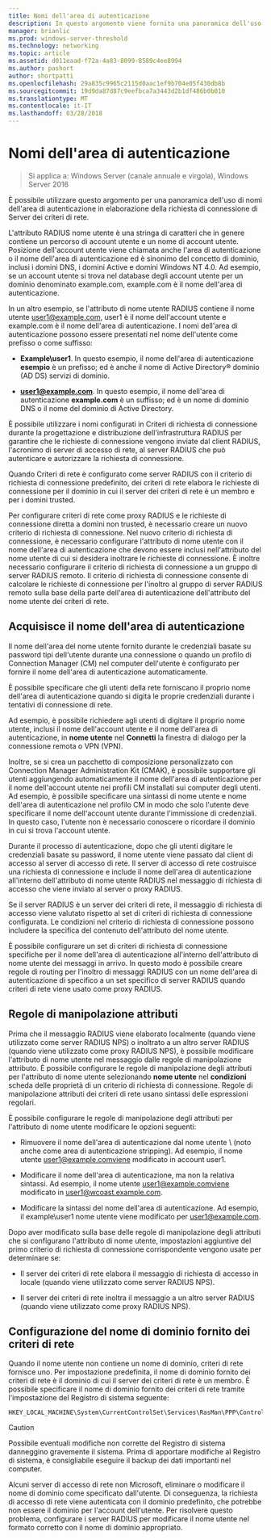 ```yaml
---
title: Nomi dell'area di autenticazione
description: In questo argomento viene fornita una panoramica dell'uso di nomi dell'area di autenticazione nella richiesta di connessione Server dei criteri di rete in Windows Server 2016.
manager: brianlic
ms.prod: windows-server-threshold
ms.technology: networking
ms.topic: article
ms.assetid: d011eaad-f72a-4a83-8099-8589c4ee8994
ms.author: pashort
author: shortpatti
ms.openlocfilehash: 29a835c9965c2115d0aac1ef9b704e05f430db8b
ms.sourcegitcommit: 19d9da87d87c9eefbca7a3443d2b1df486b0b010
ms.translationtype: MT
ms.contentlocale: it-IT
ms.lasthandoff: 03/28/2018
---
```

# <a name="realm-names"></a>Nomi dell'area di autenticazione

>Si applica a: Windows Server (canale annuale e virgola), Windows Server 2016


È possibile utilizzare questo argomento per una panoramica dell'uso di nomi dell'area di autenticazione in elaborazione della richiesta di connessione di Server dei criteri di rete.

L'attributo RADIUS nome utente è una stringa di caratteri che in genere contiene un percorso di account utente e un nome di account utente. Posizione dell'account utente viene chiamata anche l'area di autenticazione o il nome dell'area di autenticazione ed è sinonimo del concetto di dominio, inclusi i domini DNS, i domini Active e domini Windows NT 4.0. Ad esempio, se un account utente si trova nel database degli account utente per un dominio denominato example.com, example.com è il nome dell'area di autenticazione.

In un altro esempio, se l'attributo di nome utente RADIUS contiene il nome utente user1@example.com, user1 è il nome dell'account utente e example.com è il nome dell'area di autenticazione. I nomi dell'area di autenticazione possono essere presentati nel nome dell'utente come prefisso o come suffisso:

- **Example\user1**. In questo esempio, il nome dell'area di autenticazione **esempio** è un prefisso; ed è anche il nome di Active Directory&reg; dominio \(AD DS\) servizi di dominio.

- **user1@example.com**. In questo esempio, il nome dell'area di autenticazione **example.com** è un suffisso; ed è un nome di dominio DNS o il nome del dominio di Active Directory.

È possibile utilizzare i nomi configurati in Criteri di richiesta di connessione durante la progettazione e distribuzione dell'infrastruttura RADIUS per garantire che le richieste di connessione vengono inviate dal client RADIUS, l'acronimo di server di accesso di rete, al server RADIUS che può autenticare e autorizzare la richiesta di connessione.

Quando Criteri di rete è configurato come server RADIUS con il criterio di richiesta di connessione predefinito, dei criteri di rete elabora le richieste di connessione per il dominio in cui il server dei criteri di rete è un membro e per i domini trusted.

Per configurare criteri di rete come proxy RADIUS e le richieste di connessione diretta a domini non trusted, è necessario creare un nuovo criterio di richiesta di connessione. Nel nuovo criterio di richiesta di connessione, è necessario configurare l'attributo di nome utente con il nome dell'area di autenticazione che devono essere inclusi nell'attributo del nome utente di cui si desidera inoltrare le richieste di connessione. È inoltre necessario configurare il criterio di richiesta di connessione a un gruppo di server RADIUS remoto. Il criterio di richiesta di connessione consente di calcolare le richieste di connessione per l'inoltro al gruppo di server RADIUS remoto sulla base della parte dell'area di autenticazione dell'attributo del nome utente dei criteri di rete.

## <a name="acquiring-the-realm-name"></a>Acquisisce il nome dell'area di autenticazione

Il nome dell'area del nome utente fornito durante le credenziali basate su password tipi dell'utente durante una connessione o quando un profilo di Connection Manager (CM) nel computer dell'utente è configurato per fornire il nome dell'area di autenticazione automaticamente.

È possibile specificare che gli utenti della rete forniscano il proprio nome dell'area di autenticazione quando si digita le proprie credenziali durante i tentativi di connessione di rete.

Ad esempio, è possibile richiedere agli utenti di digitare il proprio nome utente, inclusi il nome dell'account utente e il nome dell'area di autenticazione, in **nome utente** nel **Connetti** la finestra di dialogo per la connessione remota o VPN (VPN).

Inoltre, se si crea un pacchetto di composizione personalizzato con Connection Manager Administration Kit (CMAK), è possibile supportare gli utenti aggiungendo automaticamente il nome dell'area di autenticazione per il nome dell'account utente nei profili CM installati sui computer degli utenti. Ad esempio, è possibile specificare una sintassi di nome utente e nome dell'area di autenticazione nel profilo CM in modo che solo l'utente deve specificare il nome dell'account utente durante l'immissione di credenziali. In questo caso, l'utente non è necessario conoscere o ricordare il dominio in cui si trova l'account utente.

Durante il processo di autenticazione, dopo che gli utenti digitare le credenziali basate su password, il nome utente viene passato dal client di accesso al server di accesso di rete. Il server di accesso di rete costruisce una richiesta di connessione e include il nome dell'area di autenticazione all'interno dell'attributo di nome utente RADIUS nel messaggio di richiesta di accesso che viene inviato al server o proxy RADIUS.

Se il server RADIUS è un server dei criteri di rete, il messaggio di richiesta di accesso viene valutato rispetto al set di criteri di richiesta di connessione configurata. Le condizioni nel criterio di richiesta di connessione possono includere la specifica del contenuto dell'attributo del nome utente.

È possibile configurare un set di criteri di richiesta di connessione specifiche per il nome dell'area di autenticazione all'interno dell'attributo di nome utente dei messaggi in arrivo. In questo modo è possibile creare regole di routing per l'inoltro di messaggi RADIUS con un nome dell'area di autenticazione di specifico a un set specifico di server RADIUS quando criteri di rete viene usato come proxy RADIUS.

## <a name="attribute-manipulation-rules"></a>Regole di manipolazione attributi

Prima che il messaggio RADIUS viene elaborato localmente (quando viene utilizzato come server RADIUS NPS) o inoltrato a un altro server RADIUS (quando viene utilizzato come proxy RADIUS NPS), è possibile modificare l'attributo di nome utente nel messaggio dalle regole di manipolazione attributo. È possibile configurare le regole di manipolazione degli attributi per l'attributo di nome utente selezionando **nome utente** nel **condizioni** scheda delle proprietà di un criterio di richiesta di connessione. Regole di manipolazione attributi dei criteri di rete usano sintassi delle espressioni regolari.

È possibile configurare le regole di manipolazione degli attributi per l'attributo di nome utente modificare le opzioni seguenti:

- Rimuovere il nome dell'area di autenticazione dal nome utente \ (noto anche come area di autenticazione stripping\). Ad esempio, il nome utente user1@example.comviene modificato in account user1.

- Modificare il nome dell'area di autenticazione, ma non la relativa sintassi. Ad esempio, il nome utente user1@example.comviene modificato in user1@wcoast.example.com.

- Modificare la sintassi del nome dell'area di autenticazione. Ad esempio, il example\user1 nome utente viene modificato per user1@example.com.

Dopo aver modificato sulla base delle regole di manipolazione degli attributi che si configurano l'attributo di nome utente, impostazioni aggiuntive del primo criterio di richiesta di connessione corrispondente vengono usate per determinare se:

- Il server dei criteri di rete elabora il messaggio di richiesta di accesso in locale (quando viene utilizzato come server RADIUS NPS).

- Il server dei criteri di rete inoltra il messaggio a un altro server RADIUS (quando viene utilizzato come proxy RADIUS NPS).

## <a name="configuring-the-the-nps-supplied-domain-name"></a>Configurazione del nome di dominio fornito dei criteri di rete

Quando il nome utente non contiene un nome di dominio, criteri di rete fornisce uno. Per impostazione predefinita, il nome di dominio fornito dei criteri di rete è il dominio di cui il server dei criteri di rete è un membro. È possibile specificare il nome di dominio fornito dei criteri di rete tramite l'impostazione del Registro di sistema seguente:

    
    HKEY_LOCAL_MACHINE\System\CurrentControlSet\Services\RasMan\PPP\ControlProtocols\BuiltIn\DefaultDomain
    

>[!CAUTION]
>Possibile eventuali modifiche non corrette del Registro di sistema danneggino gravemente il sistema. Prima di apportare modifiche al Registro di sistema, è consigliabile eseguire il backup dei dati importanti nel computer.

Alcuni server di accesso di rete non Microsoft, eliminare o modificare il nome di dominio come specificato dall'utente. Di conseguenza, la richiesta di accesso di rete viene autenticata con il dominio predefinito, che potrebbe non essere il dominio per l'account dell'utente. Per risolvere questo problema, configurare i server RADIUS per modificare il nome utente nel formato corretto con il nome di dominio appropriato.
